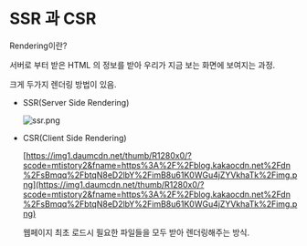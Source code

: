 # SSR 과 CSR

Rendering이란?

서버로 부터 받은 HTML 의 정보를 받아 우리가 지금 보는 화면에 보여지는 과정.

크게 두가지 렌더링 방법이 있음.

- SSR(Server Side Rendering)
    
    ![ssr.png](SSR%20%E1%84%80%E1%85%AA%20CSR%20c836b56632134be58113468b39e4f36c/ssr.png)
    
- CSR(Client Side Rendering)
    
    [https://img1.daumcdn.net/thumb/R1280x0/?scode=mtistory2&fname=https%3A%2F%2Fblog.kakaocdn.net%2Fdn%2FsBmqq%2FbtqN8eD2lbY%2FimB8u61K0WGu4jZYVkhaTk%2Fimg.png](https://img1.daumcdn.net/thumb/R1280x0/?scode=mtistory2&fname=https%3A%2F%2Fblog.kakaocdn.net%2Fdn%2FsBmqq%2FbtqN8eD2lbY%2FimB8u61K0WGu4jZYVkhaTk%2Fimg.png)
    
    웹페이지 최초 로드시 필요한 파일들을 모두 받아 렌더링해주는 방식.